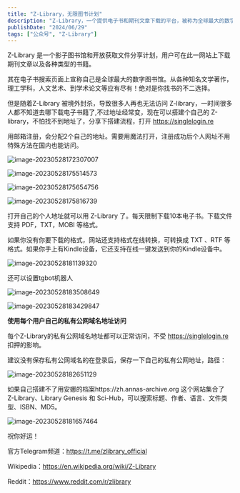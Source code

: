 ```yaml
---
title: "Z-Library，无限图书计划"
description: "Z-Library，一个提供电子书和期刊文章下载的平台，被称为全球最大的数字图书馆。提供了注册流程、使用限制（每天下载限制为10本书）、文件格式支持（如PDF、TXT、MOBI）、在线转换功能以及与Kindle设备的兼容性。"
publishDate: "2024/06/29"
tags: ["公众号", "Z-Library"]
---
```


Z-Library 是一个影子图书馆和开放获取文件分享计划，用户可在此一网站上下载期刊文章以及各种类型的书籍。

其在电子书搜索页面上宣称自己是全球最大的数字图书馆。从各种知名文学著作，理工学科，人文艺术、到学术论文等应有尽有！绝对是你找书的不二选择。

但是随着Z-Library 被境外封杀，导致很多人再也无法访问 Z-library，一时间很多人都不知道去哪下载电子书籍了,不过地址经常变，现在可以搭建个自己的 Z-library，不怕找不到地址了，分享下搭建流程，打开 https://singlelogin.re

[https://singlelogin.re]: https://singlelogin.re	"Z-Library"



 用邮箱注册，会分配2个自己的地址。需要用魔法打开，注册成功后个人网址不用特殊方法在国内也能访问。

![image-20230528172307007](https://cdn.jsdelivr.net/gh/suyuncong/mdImg@master/md/image2023/202305281723686.png)



![image-20230528175514573](https://cdn.jsdelivr.net/gh/suyuncong/mdImg@master/md/image2023/202305281755940.png)

![image-20230528175654756](https://cdn.jsdelivr.net/gh/suyuncong/mdImg@master/md/image2023/202305281756846.png)

![image-20230528175816739](https://cdn.jsdelivr.net/gh/suyuncong/mdImg@master/md/image2023/202305281758958.png)

打开自己的个人地址就可以用 Z-Library 了。每天限制下载10本电子书。下载文件支持 PDF，TXT，MOBI 等格式。

如果你没有你要下载的格式，网站还支持格式在线转换，可转换成 TXT 、RTF 等格式。如果你手上有Kindle设备，它还支持在线一键发送到你的Kindle设备中。

![image-20230528181139320](https://cdn.jsdelivr.net/gh/suyuncong/mdImg@master/md/image2023/202305281811514.png)

还可以设置tgbot机器人

![image-20230528183508649](https://cdn.jsdelivr.net/gh/suyuncong/mdImg@master/md/image2023/202305281835722.png)

![image-20230528183429847](https://cdn.jsdelivr.net/gh/suyuncong/mdImg@master/md/image2023/202305281834992.png)

**使用每个用户自己的私有公网域名地址访问**

每个Z-Library的私有公网域名地址都可以正常访问，不受 https://singlelogin.re  扣押的影响。

建议没有保存私有公网域名的在登录后，保存一下自己的私有公网地址，路径：

![image-20230528182651129](https://cdn.jsdelivr.net/gh/suyuncong/mdImg@master/md/image2023/202305281826167.png)

如果自己搭建不了用安娜的档案https://zh.annas-archive.org 这个网站集合了 Z-Library、Library Genesis 和 Sci-Hub，可以搜索标题、作者、语言、文件类型、ISBN、MD5。

![image-20230528181657464](https://cdn.jsdelivr.net/gh/suyuncong/mdImg@master/md/image2023/202305281816545.png)

祝你好运！

官方Telegram频道：https://t.me/zlibrary_official

Wikipedia：https://en.wikipedia.org/wiki/Z-Library

Reddit：https://www.reddit.com/r/zlibrary